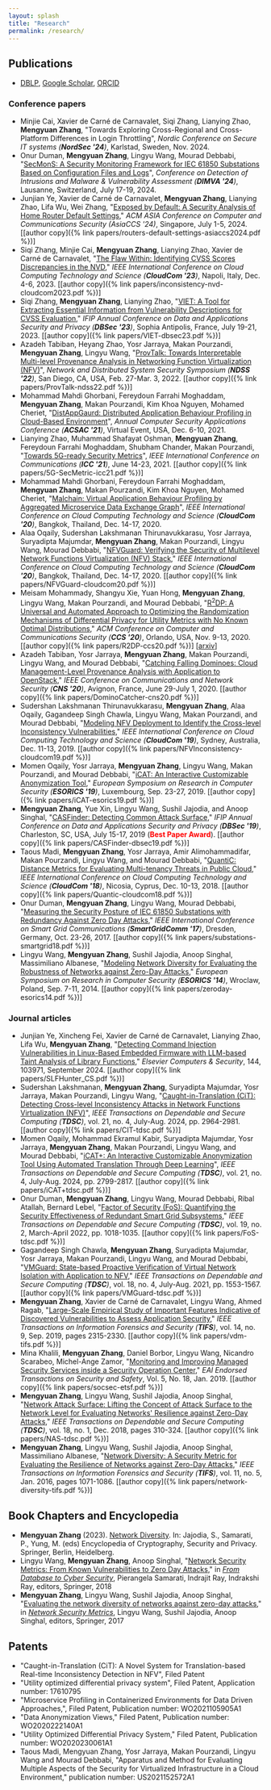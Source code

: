 ```yaml
---
layout: splash
title: "Research"
permalink: /research/
---
```


## Publications

- [DBLP](https://dblp.org/pid/150/5462-1.html), [Google Scholar](https://scholar.google.com/citations?user=XebXoxIAAAAJ), [ORCID](https://orcid.org/0000-0001-7457-5198)

### Conference papers

- Minjie Cai, Xavier de Carné de Carnavalet, Siqi Zhang, Lianying Zhao, **Mengyuan Zhang**,
  "Towards Exploring Cross-Regional and Cross-Platform Differences in Login Throttling",
  *Nordic Conference on Secure IT systems (**NordSec '24**)*, Karlstad, Sweden, Nov. 2024.
- Onur Duman, **Mengyuan Zhang**, Lingyu Wang, Mourad Debbabi,
  "[SecMonS: A Security Monitoring Framework for IEC 61850 Substations Based on Configuration Files and Logs](https://link.springer.com/chapter/10.1007/978-3-031-64171-8_25)",
  *Conference on Detection of Intrusions and Malware & Vulnerability Assessment (**DIMVA '24**)*, Lausanne, Switzerland, July 17-19, 2024.
- Junjian Ye, Xavier de Carné de Carnavalet, **Mengyuan Zhang**, Lianying Zhao, Lifa Wu, Wei Zhang,
  "[Exposed by Default: A Security Analysis of Home Router Default Settings](https://dl.acm.org/doi/10.1145/3634737.3637671),"
  *ACM ASIA Conference on Computer and Communications Security (AsiaCCS '24)*, Singapore, July 1-5, 2024. [[author copy]({% link papers/routers-default-settings-asiaccs2024.pdf %})]
- Siqi Zhang, Minjie Cai, **Mengyuan Zhang**, Lianying Zhao, Xavier de Carné de Carnavalet,
  "[The Flaw Within: Identifying CVSS Scores Discrepancies in the NVD](https://ieeexplore.ieee.org/document/10475839),"
  *IEEE International Conference on Cloud Computing Technology and Science (**CloudCom '23**)*, Napoli, Italy, Dec. 4-6, 2023. [[author copy]({% link papers/inconsistency-nvd-cloudcom2023.pdf %})]
- Siqi Zhang, **Mengyuan Zhang**, Lianying Zhao,
  "[VIET: A Tool for Extracting Essential Information from Vulnerability Descriptions for CVSS Evaluation](https://link.springer.com/chapter/10.1007/978-3-031-37586-6_23),"
  *IFIP Annual Conference on Data and Applications Security and Privacy (**DBSec '23**)*, Sophia Antipolis, France, July 19-21, 2023. [[author copy]({% link papers/VIET-dbsec23.pdf %})]
- Azadeh Tabiban, Heyang Zhao, Yosr Jarraya, Makan Pourzandi, **Mengyuan Zhang**, Lingyu Wang,
  "[ProvTalk: Towards Interpretable Multi-level Provenance Analysis in Networking Function Virtualization (NFV)](https://www.ndss-symposium.org/ndss-paper/auto-draft-232/)",
  *Network and Distributed System Security Symposium (**NDSS '22**)*, San Diego, CA, USA, Feb. 27-Mar. 3, 2022. [[author copy]({% link papers/ProvTalk-ndss22.pdf %})]
- Mohammad Mahdi Ghorbani, Fereydoun Farrahi Moghaddam, **Mengyuan Zhang**, Makan Pourzandi, Kim Khoa Nguyen, Mohamed Cheriet,
  "[DistAppGaurd: Distributed Application Behaviour Profiling in Cloud-Based Environment](https://dl.acm.org/doi/10.1145/3485832.3485907)",
  *Annual Computer Security Applications Conference (**ACSAC '21**)*, Virtual Event, USA, Dec. 6-10, 2021.
- Lianying Zhao, Muhammad Shafayat Oshman, **Mengyuan Zhang**, Fereydoun Farrahi Moghaddam, Shubham Chander, Makan Pourzandi,
  "[Towards 5G-ready Security Metrics](https://ieeexplore.ieee.org/document/9500349/)",
  *IEEE International Conference on Communications (**ICC '21**)*, June 14-23, 2021. [[author copy]({% link papers/5G-SecMetric-icc21.pdf %})]
- Mohammad Mahdi Ghorbani, Fereydoun Farrahi Moghaddam, **Mengyuan Zhang**, Makan Pourzandi, Kim Khoa Nguyen, Mohamed Cheriet,
  "[Malchain: Virtual Application Behaviour Profiling by Aggregated Microservice Data Exchange Graph](https://ieeexplore.ieee.org/document/9407328)",
  *IEEE International Conference on Cloud Computing Technology and Science (**CloudCom '20**)*, Bangkok, Thailand, Dec. 14-17, 2020.
- Alaa Oqaily, Sudershan Lakshmanan Thirunavukkarasu, Yosr Jarraya, Suryadipta Majumdar, **Mengyuan Zhang**, Makan Pourzandi, Lingyu Wang, Mourad Debbabi,
  "[NFVGuard: Verifying the Security of Multilevel Network Functions Virtualization (NFV) Stack](https://ieeexplore.ieee.org/document/9407318),"
  *IEEE International Conference on Cloud Computing Technology and Science (**CloudCom '20**)*, Bangkok, Thailand, Dec. 14-17, 2020. [[author copy]({% link papers/NFVGuard-cloudcom20.pdf %})]
- Meisam Mohammady, Shangyu Xie, Yuan Hong, **Mengyuan Zhang**, Lingyu Wang, Makan Pourzandi, and Mourad Debbabi,
  "[R<sup>2</sup>DP: A Universal and Automated Approach to Optimizing the Randomization Mechanisms of Differential Privacy for Utility Metrics with No Known Optimal Distributions](https://dl.acm.org/doi/10.1145/3372297.3417259),"
  *ACM Conference on Computer and Communications Security (**CCS '20**)*, Orlando, USA, Nov. 9-13, 2020. [[author copy]({% link papers/R2DP-ccs20.pdf %})] [[arxiv](https://arxiv.org/abs/2009.09451)]
- Azadeh Tabiban, Yosr Jarraya, **Mengyuan Zhang**, Makan Pourzandi, Lingyu Wang, and Mourad Debbabi,
  "[Catching Falling Dominoes: Cloud Management-Level Provenance Analysis with Application to OpenStack](https://ieeexplore.ieee.org/document/9162251),"
  *IEEE Conference on Communications and Network Security (**CNS '20**)*, Avignon, France, June 29-July 1, 2020. [[author copy]({% link papers/DominoCatcher-cns20.pdf %})]
- Sudershan Lakshmanan Thirunavukkarasu, **Mengyuan Zhang**, Alaa Oqaily, Gagandeep Singh Chawla, Lingyu Wang, Makan Pourzandi, and Mourad Debbabi,
  "[Modeling NFV Deployment to Identify the Cross-level Inconsistency Vulnerabilities](https://ieeexplore.ieee.org/document/8968892),"
  *IEEE International Conference on Cloud Computing Technology and Science (**CloudCom '19**)*, Sydney, Australia, Dec. 11-13, 2019. [[author copy]({% link papers/NFVInconsistency-cloudcom19.pdf %})]
- Momen Oqaily, Yosr Jarraya, **Mengyuan Zhang**, Lingyu Wang, Makan Pourzandi, and Mourad Debbabi,
  "[iCAT: An Interactive Customizable Anonymization Tool](https://link.springer.com/chapter/10.1007/978-3-030-29959-0_32),"
  *European Symposium on Research in Computer Security (**ESORICS '19**)*, Luxembourg, Sep. 23-27, 2019. [[author copy]({% link papers/iCAT-esorics19.pdf %})]
- **Mengyuan Zhang**, Yue Xin, Lingyu Wang, Sushil Jajodia, and Anoop Singhal,
  "[CASFinder: Detecting Common Attack Surface](https://link.springer.com/chapter/10.1007/978-3-030-22479-0_18),"
  *IFIP Annual Conference on Data and Applications Security and Privacy (**DBSec '19**)*, Charleston, SC, USA, July 15-17, 2019 (**<span style="color:red">Best Paper Award</span>**). [[author copy]({% link papers/CASFinder-dbsec19.pdf %})]
- Taous Madi, **Mengyuan Zhang**, Yosr Jarraya, Amir Alimohammadifar, Makan Pourzandi, Lingyu Wang, and Mourad Debbabi,
  "[QuantiC: Distance Metrics for Evaluating Multi-tenancy Threats in Public Cloud](https://ieeexplore.ieee.org/document/8591011),"
  *IEEE International Conference on Cloud Computing Technology and Science (**CloudCom '18**)*, Nicosia, Cyprus, Dec. 10-13, 2018. [[author copy]({% link papers/Quantic-cloudcom18.pdf %})]
- Onur Duman, **Mengyuan Zhang**, Lingyu Wang, Mourad Debbabi,
  "[Measuring the Security Posture of IEC 61850 Substations with Redundancy Against Zero Day Attacks](https://ieeexplore.ieee.org/document/8340727),"
  *IEEE International Conference on Smart Grid Communications (**SmartGridComm '17**)*, Dresden, Germany, Oct. 23-26, 2017. [[author copy]({% link papers/substations-smartgrid18.pdf %})]
- Lingyu Wang, **Mengyuan Zhang**, Sushil Jajodia, Anoop Singhal, Massimiliano Albanese,
  "[Modeling Network Diversity for Evaluating the Robustness of Networks against Zero-Day Attacks](https://link.springer.com/chapter/10.1007/978-3-319-11212-1_28),"
  *European Symposium on Research in Computer Security (**ESORICS '14**)*, Wroclaw, Poland, Sep. 7-11, 2014. [[author copy]({% link papers/zeroday-esorics14.pdf %})]


### Journal articles

- Junjian Ye, Xincheng Fei, Xavier de Carné de Carnavalet, Lianying Zhao, Lifa Wu, **Mengyuan Zhang**,
  "[Detecting Command Injection Vulnerabilities in Linux-Based Embedded Firmware with LLM-based Taint Analysis of Library Functions](https://dl.acm.org/doi/10.1145/3597926.3598062),"
  *Elsevier Computers & Security*, 144, 103971, September 2024. [[author copy]({% link papers/SLFHunter_CS.pdf %})]
- Sudershan Lakshmanan, **Mengyuan Zhang**, Suryadipta Majumdar, Yosr Jarraya, Makan Pourzandi, Lingyu Wang,
  "[Caught-in-Translation (CiT): Detecting Cross-level Inconsistency Attacks in Network Functions Virtualization (NFV)](https://ieeexplore.ieee.org/document/10268045)",
  *IEEE Transactions on Dependable and Secure Computing (**TDSC**)*, vol. 21, no. 4, July-Aug. 2024, pp. 2964-2981. [[author copy]({% link papers/CIT-tdsc.pdf %})]
- Momen Oqaily, Mohammad Ekramul Kabir, Suryadipta Majumdar, Yosr Jarraya, **Mengyuan Zhang**, Makan Pourzandi, Lingyu Wang, and Mourad Debbabi,
  "[iCAT+: An Interactive Customizable Anonymization Tool Using Automated Translation Through Deep Learning](https://ieeexplore.ieee.org/document/10263609)",
  *IEEE Transactions on Dependable and Secure Computing (**TDSC**)*, vol. 21, no. 4, July-Aug. 2024, pp. 2799-2817. [[author copy]({% link papers/iCAT+tdsc.pdf %})]
- Onur Duman, **Mengyuan Zhang**, Lingyu Wang, Mourad Debbabi, Ribal Atallah, Bernard Lebel,
  "[Factor of Security (FoS): Quantifying the Security Effectiveness of Redundant Smart Grid Subsystems](https://ieeexplore.ieee.org/document/9142445),"
  *IEEE Transactions on Dependable and Secure Computing (**TDSC**)*, vol. 19, no. 2, March-April 2022, pp. 1018-1035. [[author copy]({% link papers/FoS-tdsc.pdf %})]
- Gagandeep Singh Chawla, **Mengyuan Zhang**, Suryadipta Majumdar, Yosr Jarraya, Makan Pourzandi, Lingyu Wang, and Mourad Debbabi,
  "[VMGuard: State-based Proactive Verification of Virtual Network Isolation with Application to NFV](https://ieeexplore.ieee.org/document/9273224),"
  *IEEE Transactions on Dependable and Secure Computing (**TDSC**)*, vol. 18, no. 4, July-Aug. 2021, pp. 1553-1567. [[author copy]({% link papers/VMGuard-tdsc.pdf %})]
- **Mengyuan Zhang**, Xavier de Carné de Carnavalet, Lingyu Wang, Ahmed Ragab,
  "[Large-Scale Empirical Study of Important Features Indicative of Discovered Vulnerabilities to Assess Application Security](https://ieeexplore.ieee.org/document/8629314),"
  *IEEE Transactions on Information Forensics and Security (**TIFS**)*, vol. 14, no. 9, Sep. 2019, pages 2315-2330. [[author copy]({% link papers/vdm-tifs.pdf %})]
- Mina Khalili, **Mengyuan Zhang**, Daniel Borbor, Lingyu Wang, Nicandro Scarabeo, Michel-Ange Zamor,
  "[Monitoring and Improving Managed Security Services inside a Security Operation Center](https://publications.eai.eu/index.php/sesa/article/view/196),"
  *EAI Endorsed Transactions on Security and Safety*, Vol. 5, No. 18, Jan. 2019. [[author copy]({% link papers/socsec-etsf.pdf %})]
- **Mengyuan Zhang**, Lingyu Wang, Sushil Jajodia, Anoop Singhal,
  "[Network Attack Surface: Lifting the Concept of Attack Surface to the Network Level for Evaluating Networks' Resilience against Zero-Day Attacks](https://ieeexplore.ieee.org/document/8585133),"
  *IEEE Transactions on Dependable and Secure Computing (**TDSC**)*, vol. 18, no. 1, Dec. 2018, pages 310-324. [[author copy]({% link papers/NAS-tdsc.pdf %})]
- **Mengyuan Zhang**, Lingyu Wang, Sushil Jajodia, Anoop Singhal, Massimiliano Albanese,
  "[Network Diversity: A Security Metric for Evaluating the Resilience of Networks against Zero-Day Attacks](https://ieeexplore.ieee.org/document/7378495),"
  *IEEE Transactions on Information Forensics and Security (**TIFS**)*, vol. 11, no. 5, Jan. 2016, pages 1071-1086. [[author copy]({% link papers/network-diversity-tifs.pdf %})]

## Book Chapters and Encyclopedia
- **Mengyuan Zhang** (2023). [Network Diversity](https://link.springer.com/referenceworkentry/10.1007/978-3-642-27739-9_1775-1). In: Jajodia, S., Samarati, P., Yung, M. (eds) Encyclopedia of Cryptography, Security and Privacy. Springer, Berlin, Heidelberg.
- Lingyu Wang, **Mengyuan Zhang**, Anoop Singhal, "[Network Security Metrics: From Known Vulnerabilities to Zero Day Attacks](https://link.springer.com/chapter/10.1007/978-3-030-04834-1_22)," in *[From Database to Cyber Security](https://link.springer.com/book/10.1007/978-3-030-04834-1)*, Pierangela Samarati, Indrajit Ray, Indrakshi Ray, editors, Springer, 2018
- **Mengyuan Zhang**, Lingyu Wang, Sushil Jajodia, Anoop Singhal, "[Evaluating the network diversity of networks against zero-day attacks](https://link.springer.com/chapter/10.1007/978-3-319-66505-4_6)," in *[Network Security Metrics](https://link.springer.com/book/10.1007/978-3-319-66505-4)*, Lingyu Wang, Sushil Jajodia, Anoop Singhal, editors, Springer, 2017

## Patents

- "Caught-in-Translation (CiT): A Novel System for Translation-based Real-time Inconsistency Detection in NFV", Filed Patent
- "Utility optimized differential privacy system", Filed Patent, Application number: 17610795
- "Microservice Profiling in Containerized Environments for Data Driven Approaches,", Filed Patent, Publication number: WO2021105905A1
- "Data Anonymization Views," Filed Patent, Publication number: WO2020222140A1
- "Utility Optimized Differential Privacy System," Filed Patent, Publication number: WO2020230061A1
- Taous Madi, Mengyuan Zhang, Yosr Jarraya, Makan Pourzandi, Lingyu Wang and Mourad Debbabi, "Apparatus and Method for Evaluating Multiple Aspects of the Security for Virtualized Infrastructure in a Cloud Environment," publication number: US2021152572A1
